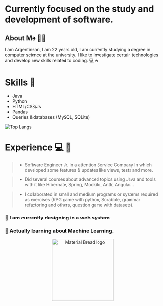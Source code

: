 # Currently focused on the study and development of software.

## About Me  🌌👾
I am Argentinean, I am 22 years old, 
I am currently studying a degree in computer science at the university.
I like to investigate certain technologies and develop new skills related to coding. 💻 ☕

# Skills 🧰 

- Java
- Python
- HTML/CSS/Js
- Pandas 
- Queries & databases (MySQL, SQLite)


![Top Langs](https://github-readme-stats.vercel.app/api/top-langs/?username=JJuanvolpe&hide_progress=true)


# Experience 💻 🌟

> - Software Engineer Jr. in a attention Service Company
 In which developed some features & updates like views, tests and more.

> - Did several courses about advanced topics using Java and tools with it like Hibernate, Spring, Mockito, Antlr, Angular...

> - I collaborated in small and medium programs or systems required as exercises
 (RPG game with python, Scrabble, grammar refactoring and others, question game with datasets).  

<!--
**JJuanVolpe/JJUANVOLPE** is a ✨ _special_ ✨ repository because its `README.md` (this file) appears on your GitHub profile.

Here are some ideas to get you started:

- 👯 I’m looking to collaborate on ...
- 🤔 I’m looking for help with ...
- 💬 Ask me about ...
- 📫 How to reach me: ...
- 😄 Pronouns: ...
- ⚡ Fun fact: ...
-->


### 🔭 I am currently designing in a web system.

### 🌱 Actually learning about Machine Learning.



<p align="center">
    <img width="200" src="http://material-bread.org/logo-shadow.svg" alt="Material Bread logo">
</p>
